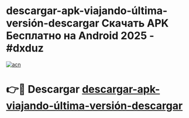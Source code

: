 # descargar-apk-viajando-última-versión-descargar Скачать APK Бесплатно на Android 2025 - #dxduz

[![acn](https://github.com/user-attachments/assets/0f9c940e-d8b0-45ae-aac7-cd30a18b3e1c)](https://apps.freeplayer.one?title=descargar-apk-viajando-última-versión-descargar&ref=9RF)

# 👉🔴 Descargar [descargar-apk-viajando-última-versión-descargar](https://apps.freeplayer.one?title=descargar-apk-viajando-última-versión-descargar&ref=9RF)